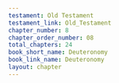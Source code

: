 ```yaml
---
testament: Old Testament
testament_link: Old_Testament
chapter_number: 8
chapter_order_number: 08
total_chapters: 24
book_short_name: Deuteronomy
book_link_name: Deuteronomy
layout: chapter
---
```

